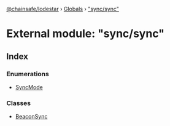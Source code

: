 [@chainsafe/lodestar](../README.md) › [Globals](../globals.md) › ["sync/sync"](_sync_sync_.md)

# External module: "sync/sync"

## Index

### Enumerations

* [SyncMode](../enums/_sync_sync_.syncmode.md)

### Classes

* [BeaconSync](../classes/_sync_sync_.beaconsync.md)
